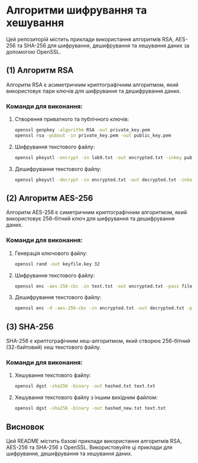 # Алгоритми шифрування та хешування

Цей репозиторій містить приклади використання алгоритмів RSA, AES-256 та SHA-256 для шифрування, дешифрування та хешування даних за допомогою OpenSSL.

## (1) Алгоритм RSA

Алгоритм RSA є асиметричним криптографічним алгоритмом, який використовує пари ключів для шифрування та дешифрування даних.

### Команди для виконання:

1. Створення приватного та публічного ключів:
    ```bash
    openssl genpkey -algorithm RSA -out private_key.pem
    openssl rsa -pubout -in private_key.pem -out public_key.pem
    ```

2. Шифрування текстового файлу:
    ```bash
    openssl pkeyutl -encrypt -in lab9.txt -out encrypted.txt -inkey public_key.pem -pubin
    ```

3. Дешифрування текстового файлу:
    ```bash
    openssl pkeyutl -decrypt -in encrypted.txt -out decrypted.txt -inkey private_key.pem
    ```

## (2) Алгоритм AES-256

Алгоритм AES-256 є симетричним криптографічним алгоритмом, який використовує 256-бітний ключ для шифрування та дешифрування даних.

### Команди для виконання:

1. Генерація ключового файлу:
    ```bash
    openssl rand -out keyfile.key 32
    ```

2. Шифрування текстового файлу:
    ```bash
    openssl enc -aes-256-cbc -in text.txt -out encrypted.txt -pass file:keyfile.key
    ```

3. Дешифрування текстового файлу:
    ```bash
    openssl enc -d -aes-256-cbc -in encrypted.txt -out decrypted.txt -pass file:keyfile.key
    ```

## (3) SHA-256

SHA-256 є криптографічним хеш-алгоритмом, який створює 256-бітний (32-байтовий) хеш текстового файлу.

### Команди для виконання:

1. Хешування текстового файлу:
    ```bash
    openssl dgst -sha256 -binary -out hashed.txt text.txt
    ```

2. Хешування текстового файлу з іншим вихідним файлом:
    ```bash
    openssl dgst -sha256 -binary -out hashed_new.txt text.txt
    ```

## Висновок

Цей README містить базові приклади використання алгоритмів RSA, AES-256 та SHA-256 з OpenSSL. Використовуйте ці приклади для шифрування, дешифрування та хешування даних.
